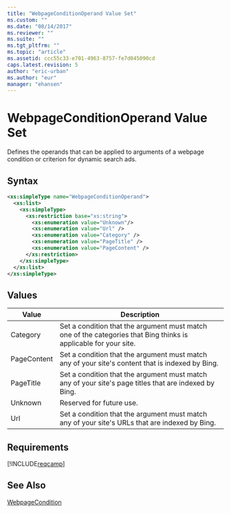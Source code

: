 ```yaml
---
title: "WebpageConditionOperand Value Set"
ms.custom: ""
ms.date: "08/14/2017"
ms.reviewer: ""
ms.suite: ""
ms.tgt_pltfrm: ""
ms.topic: "article"
ms.assetid: ccc55c33-e701-4963-8757-fe7d045090cd
caps.latest.revision: 5
author: "eric-urban"
ms.author: "eur"
manager: "ehansen"
---
```

# WebpageConditionOperand Value Set
Defines the operands that can be applied to arguments of a webpage condition or criterion for dynamic search ads. 

## Syntax

```xml
<xs:simpleType name="WebpageConditionOperand">
  <xs:list>
    <xs:simpleType>
      <xs:restriction base="xs:string">
        <xs:enumeration value="Unknown"/>
        <xs:enumeration value="Url" />
        <xs:enumeration value="Category" />
        <xs:enumeration value="PageTitle" />
        <xs:enumeration value="PageContent" />
      </xs:restriction>
    </xs:simpleType>
  </xs:list>
</xs:simpleType>
```

## Values

|Value|Description|
|---------|---------------|
|Category|Set a condition that the argument must match one of the categories that Bing thinks is applicable for your site.|
|PageContent|Set a condition that the argument must match any of your site's content that is indexed by Bing.|
|PageTitle|Set a condition that the argument must match any of your site's page titles that are indexed by Bing.|
|Unknown|Reserved for future use.|
|Url|Set a condition that the argument must match any of your site's URLs that are indexed by Bing.|

## Requirements
[!INCLUDE[reqcamp](../campaign-api/includes/reqcamp.md)]

## See Also
[WebpageCondition](../campaign-api/eventgoal-data-object.md)  
